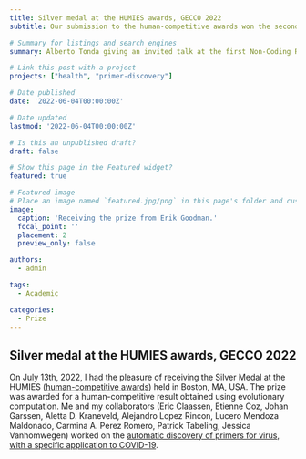 ```yaml
---
title: Silver medal at the HUMIES awards, GECCO 2022
subtitle: Our submission to the human-competitive awards won the second prize.

# Summary for listings and search engines
summary: Alberto Tonda giving an invited talk at the first Non-Coding RNA in Motor Neuron Diseases and Amyothropic Lateral Sclerosis Internation Symposium, side event of the ENCALS 2022 conference in Edinburgh.

# Link this post with a project
projects: ["health", "primer-discovery"]

# Date published
date: '2022-06-04T00:00:00Z'

# Date updated
lastmod: '2022-06-04T00:00:00Z'

# Is this an unpublished draft?
draft: false

# Show this page in the Featured widget?
featured: true

# Featured image
# Place an image named `featured.jpg/png` in this page's folder and customize its options here.
image:
  caption: 'Receiving the prize from Erik Goodman.'
  focal_point: ''
  placement: 2
  preview_only: false

authors:
  - admin

tags:
  - Academic

categories:
  - Prize
---
```


## Silver medal at the HUMIES awards, GECCO 2022

On July 13th, 2022, I had the pleasure of receiving the Silver Medal at the HUMIES ([human-competitive awards](https://www.human-competitive.org/)) held in Boston, MA, USA. The prize was awarded for a human-competitive result obtained using evolutionary computation. Me and my collaborators (Eric Claassen, Etienne Coz, Johan Garssen, Aletta D. Kraneveld, Alejandro Lopez Rincon, Lucero Mendoza Maldonado, Carmina A. Perez Romero, Patrick Tabeling, Jessica Vanhomwegen) worked on the [automatic discovery of primers for virus, with a specific application to COVID-19](/publication/lopez-rincon-2021-b/index.md).
